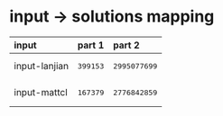 # input -> solutions mapping
|input|part 1|part 2|
|:---|:---|:---|
|input-lanjian|<pre>399153</pre>|<pre>2995077699</pre>|
|input-mattcl|<pre>167379</pre>|<pre>2776842859</pre>|
